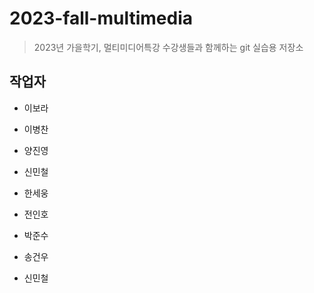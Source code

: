 # 2023-fall-multimedia

> 2023년 가을학기, 멀티미디어특강 수강생들과 함께하는 git 실습용 저장소

## 작업자

- 이보라

- 이병찬

- 양진영

- 신민철

- 한세웅

- 전인호

- 박준수

- 송건우







- 신민철